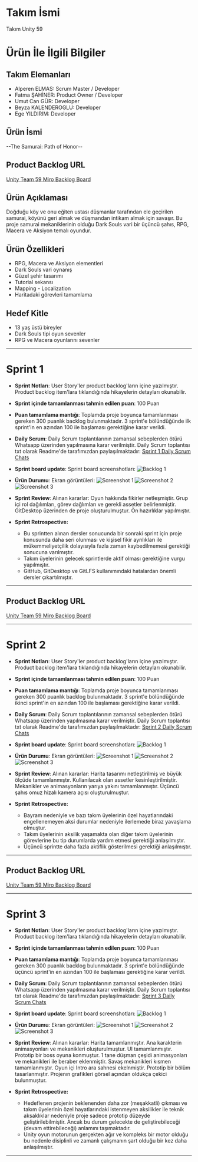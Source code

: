 # **Takım İsmi**

Takım Unity 59

# Ürün İle İlgili Bilgiler

## Takım Elemanları
- Alperen ELMAS: Scrum Master / Developer
- Fatma ŞAHİNER: Product Owner / Developer
- Umut Can GÜR: Developer
- Beyza KALENDEROGLU: Developer
- Ege YILDIRIM: Developer

## Ürün İsmi

--The Samurai: Path of Honor--

## Product Backlog URL

[Unity Team 59 Miro Backlog Board](https://miro.com/app/board/uXjVM9k88dc=/?share_link_id=49433068584)

## Ürün Açıklaması

Doğduğu köy ve onu eğiten ustası düşmanlar tarafından ele geçirilen samurai, köyünü geri almak ve düşmandan intikam almak için savaşır. Bu proje samurai mekaniklerinin olduğu Dark Souls vari bir üçüncü şahıs, RPG, Macera ve Aksiyon temalı oyundur.

## Ürün Özellikleri

- RPG, Macera ve Aksiyon elementleri
- Dark Souls vari oynanış
- Güzel şehir tasarımı
- Tutorial sekansı
- Mapping - Localization
- Haritadaki görevleri tamamlama

## Hedef Kitle

- 13 yaş üstü bireyler
- Dark Souls tipi oyun sevenler
- RPG ve Macera oyunlarını sevenler


---

# Sprint 1

- **Sprint Notları**: User Story'ler product backlog'ların içine yazılmıştır. Product backlog item'lara tıklandığında hikayelerin detayları okunabilir.


- **Sprint içinde tamamlanması tahmin edilen puan**: 100 Puan


- **Puan tamamlama mantığı**: Toplamda proje boyunca tamamlanması gereken 300 puanlık backlog bulunmaktadır. 3 sprint'e bölündüğünde ilk sprint'in en azından 100 ile başlaması gerektiğine karar verildi.


- **Daily Scrum**: Daily Scrum toplantılarının zamansal sebeplerden ötürü Whatsapp üzerinden yapılmasına karar verilmiştir. Daily Scrum toplantısı txt olarak Readme'de tarafımızdan paylaşılmaktadır: [Sprint 1 Daily Scrum Chats](https://github.com/HELLKNIGHT61/U59/blob/main/ProjectManagement/Sprint1Documents/DailyScrumMeetingNotesSprint1.txt)

- **Sprint board update**: Sprint board screenshotları: 
![Backlog 1](https://github.com/HELLKNIGHT61/U59/blob/main/ProjectManagement/Sprint1Documents/backlog1.png) 


- **Ürün Durumu**: Ekran görüntüleri:
  ![Screenshot 1](https://github.com/HELLKNIGHT61/U59/blob/main/ProjectManagement/Sprint1Documents/product1.png)
  ![Screenshot 2](https://github.com/HELLKNIGHT61/U59/blob/main/ProjectManagement/Sprint1Documents/product2.png)
  ![Screenshot 3](https://github.com/HELLKNIGHT61/U59/blob/main/ProjectManagement/Sprint1Documents/product3.png)
- **Sprint Review**: 
Alınan kararlar: Oyun hakkında fikirler netleşmiştir. Grup içi rol dağılımları, görev dağlımları ve gerekli assetler belirlenmiştir. GitDesktop üzerinden de proje oluşturulmuştur. Ön hazırlıklar yapılmıştır. 

- **Sprint Retrospective:**
  - Bu sprintten alınan dersler sonucunda bir sonraki sprint için proje konusunda daha seri olunması ve kişisel fikir ayrılıkları ile mükemmeliyetçilik dolayısıyla fazla zaman kaybedilmemesi gerektiği sonucuna varılmıştır.
  - Takım üyelerinin gelecek sprintlerde aktif olması gerektiğine vurgu yapılmıştır.
  - GitHub, GitDesktop ve GitLFS kullanımındaki hatalardan önemli dersler çıkartılmıştır.
 


---

## Product Backlog URL

[Unity Team 59 Miro Backlog Board](https://miro.com/app/board/uXjVM9k88dc=/?share_link_id=49433068584)

---

# Sprint 2

- **Sprint Notları**: User Story'ler product backlog'ların içine yazılmıştır. Product backlog item'lara tıklandığında hikayelerin detayları okunabilir.


- **Sprint içinde tamamlanması tahmin edilen puan**: 100 Puan


- **Puan tamamlama mantığı**: Toplamda proje boyunca tamamlanması gereken 300 puanlık backlog bulunmaktadır. 3 sprint'e bölündüğünde ikinci sprint'in en azından 100 ile başlaması gerektiğine karar verildi.


- **Daily Scrum**: Daily Scrum toplantılarının zamansal sebeplerden ötürü Whatsapp üzerinden yapılmasına karar verilmiştir. Daily Scrum toplantısı txt olarak Readme'de tarafımızdan paylaşılmaktadır: [Sprint 2 Daily Scrum Chats](https://github.com/HELLKNIGHT61/U59/blob/main/ProjectManagement/Sprint2Documents/DailyScrumMeetingNotesSprint2.txt)

- **Sprint board update**: Sprint board screenshotları: 
![Backlog 1](https://github.com/HELLKNIGHT61/U59/blob/main/ProjectManagement/Sprint2Documents/backlog1.png) 


- **Ürün Durumu**: Ekran görüntüleri:
  ![Screenshot 1](https://github.com/HELLKNIGHT61/U59/blob/main/ProjectManagement/Sprint2Documents/product1.png)
  ![Screenshot 2](https://github.com/HELLKNIGHT61/U59/blob/main/ProjectManagement/Sprint2Documents/product2.png)
  ![Screenshot 3](https://github.com/HELLKNIGHT61/U59/blob/main/ProjectManagement/Sprint2Documents/product3.png)
- **Sprint Review**: 
Alınan kararlar: Harita tasarımı netleştirilmiş ve büyük ölçüde tamamlanmıştır. Kullanılacak olan assetler kesinleştirilmiştir. Mekanikler ve animasyonların yarıya yakını tamamlanmıştır. Üçüncü şahıs omuz hizalı kamera açısı oluşturulmuştur.

- **Sprint Retrospective:**
  - Bayram nedeniyle ve bazı takım üyelerinin özel hayatlarındaki engellenemeyen aksi durumlar nedeniyle ilerlemede biraz yavaşlama olmuştur.
  - Takım üyelerinin aksilik yaşamakta olan diğer takım üyelerinin görevlerine bu tip durumlarda yardım etmesi gerektiği anlaşılmıştır.
  - Üçüncü sprintte daha fazla aktiflik gösterilmesi gerektiği anlaşılmıştır.
 


---

## Product Backlog URL

[Unity Team 59 Miro Backlog Board](https://miro.com/app/board/uXjVM9k88dc=/?share_link_id=49433068584)

---

# Sprint 3

- **Sprint Notları**: User Story'ler product backlog'ların içine yazılmıştır. Product backlog item'lara tıklandığında hikayelerin detayları okunabilir.


- **Sprint içinde tamamlanması tahmin edilen puan**: 100 Puan


- **Puan tamamlama mantığı**: Toplamda proje boyunca tamamlanması gereken 300 puanlık backlog bulunmaktadır. 3 sprint'e bölündüğünde üçüncü sprint'in en azından 100 ile başlaması gerektiğine karar verildi.


- **Daily Scrum**: Daily Scrum toplantılarının zamansal sebeplerden ötürü Whatsapp üzerinden yapılmasına karar verilmiştir. Daily Scrum toplantısı txt olarak Readme'de tarafımızdan paylaşılmaktadır: [Sprint 3 Daily Scrum Chats](https://github.com/HELLKNIGHT61/U59/blob/main/ProjectManagement/Sprint3Documents/DailyScrumMeetingNotesSprint3.txt)

- **Sprint board update**: Sprint board screenshotları: 
![Backlog 1](https://github.com/HELLKNIGHT61/U59/blob/main/ProjectManagement/Sprint3Documents/backlog1.png) 


- **Ürün Durumu**: Ekran görüntüleri:
  ![Screenshot 1](https://github.com/HELLKNIGHT61/U59/blob/main/ProjectManagement/Sprint3Documents/product1.png)
  ![Screenshot 2](https://github.com/HELLKNIGHT61/U59/blob/main/ProjectManagement/Sprint3Documents/product2.png)
  ![Screenshot 3](https://github.com/HELLKNIGHT61/U59/blob/main/ProjectManagement/Sprint3Documents/product3.png)


- **Sprint Review**: 
Alınan kararlar: Harita tamamlanmıştır. Ana karakterin animasyonları ve mekanikleri oluşturulmuştur. UI tamamlanmıştır. Prototip bir boss oyuna konmuştur. 1 tane düşman çeşidi animasyonları ve mekanikleri ile beraber eklenmiştir. Savaş mekanikleri kısmen tamamlanmıştır. Oyun içi Intro ara sahnesi ekelnmiştir. Prototip bir bölüm tasarlanmıştır. Projenın grafikleri görsel açından oldukça çekici bulunmuştur.


- **Sprint Retrospective:**

  - Hedeflenen projenin beklenenden daha zor (meşakkatli) çıkması ve takım üyelerinin özel hayatlarındaki istenmeyen aksilikler ile teknik aksaklıklar nedeniyle proje sadece prototip düzeyde geliştirilebilmiştir. Ancak bu durum gelecekte de geliştirebileceği (devam ettirebileceği) anlamını taşımaktadır.
  - Unity oyun motorunun gerçekten ağır ve kompleks bir motor olduğu bu nedenle disiplinli ve zamanlı çalışmanın şart olduğu bir kez daha anlaşılmıştır.


---
